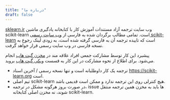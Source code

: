 ```yaml
---
title: "درباره ما"
draft: false
---
```


[sklearn.ir](https://sklearn.ir)
وب سایت ترجمه آزاد مستندات آموزش کار با کتابخانه یادگیری ماشین
scikit-learn است.
تمامی مطالب برگردان شده به فارسی از
[وب سایت رسمی scikit-learn](https://scikit-learn.org/stable/index.html#)
است که تاییده ترجمه آن به فارسی گرفته شده است، به زودی لینک رجوع به نسخه فارسی در وب سایت رسمی قرار خواهد گرفت.

پیشبرد این کار توسط مشارکت جمعی افراد علاقه مند در 
[مخزن گیت هاب](https://github.com/mehrdad-dev/scikit-learn)
انجام می‌شود.
برای اطلاع از نحوه مشارکت در این کار به قسست
[ویکی گیت هاب](https://github.com/mehrdad-dev/scikit-learn/wiki/%D9%85%D8%B4%D8%A7%D8%B1%DA%A9%D8%AA)
بروید.


- ترجمه یک کار داوطلبانه است و تنها نسخه رسمی / آخرین اسناد https://scikit-learn.org است.
- تیم اصلی scikit-learn هیچ کنترلی روی این ترجمه ندارد و ممکن است قدیمی باشد.
- در صورت بروز هرگونه مشكل در ترجمه،
issue ها باید به مخزن همین ترجمه منتقل شوند، نه مخزن اصلی کتابخانه
scikit-learn.
